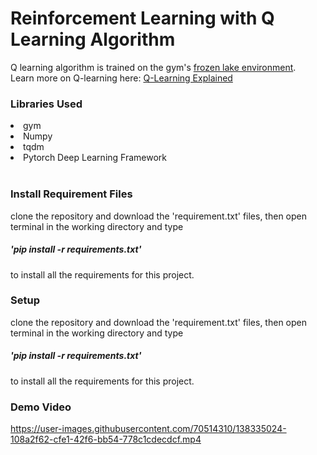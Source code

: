 <h1> Reinforcement Learning with Q Learning Algorithm </h1>

Q learning algorithm is trained on the gym's <a href="https://gym.openai.com/envs/FrozenLake-v0/">frozen lake environment</a>.
<br>
Learn more on Q-learning here: <a href="https://towardsdatascience.com/a-beginners-guide-to-q-learning-c3e2a30a653c">Q-Learning Explained</a>
<h3> Libraries Used </h3>
</ul>
    <li>gym</li>
    <li>Numpy</li>
    <li>tqdm</li>
    <li>Pytorch Deep Learning Framework</li>
</ul>
<br>
<h3>Install Requirement Files</h3>
clone the repository and download the 'requirement.txt' files, then open terminal in the working directory and  type <h5>'pip install -r requirements.txt'</h5> to install all the requirements for this project.
<h3>Setup</h3>
clone the repository and download the 'requirement.txt' files, then open terminal in the working directory and  type <h5>'pip install -r requirements.txt'</h5> to install all the requirements for this project.

<h3>Demo Video</h3>

https://user-images.githubusercontent.com/70514310/138335024-108a2f62-cfe1-42f6-bb54-778c1cdecdcf.mp4

